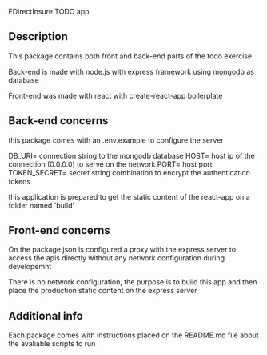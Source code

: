EDirectInsure TODO app

## Description

This package contains both front and back-end parts of the todo exercise.

Back-end is made with node.js with express framework using mongodb as database

Front-end was made with react with create-react-app boilerplate

## Back-end concerns

this package comes with an .env.example to configure the server

DB_URI= connection string to the mongodb database
HOST= host ip of the connection (0.0.0.0) to serve on the network
PORT= host port
TOKEN_SECRET= secret string combination to encrypt the authentication tokens

this application is prepared to get the static content of the react-app on a folder named 'build'

## Front-end concerns

On the package.json is configured a proxy with the express server to access the apis directly without any network configuration during developemnt

There is no network configuration, the purpose is to build this app and then place the production static content on the express server

## Additional info

Each package comes with instructions placed on the README.md file about the avaliable scripts to run